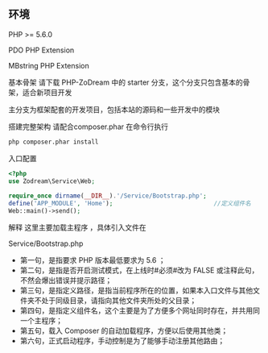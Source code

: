 ## 环境

PHP >= 5.6.0

PDO PHP Extension

MBstring PHP Extension

基本骨架
请下载 PHP-ZoDream 中的 starter 分支，这个分支只包含基本的骨架，适合新项目开发

主分支为框架配套的开发项目，包括本站的源码和一些开发中的模块




搭建完整架构
请配合composer.phar 在命令行执行

```cmd
php composer.phar install
```


入口配置
```php
<?php
use Zodream\Service\Web;
 
require_once dirname(__DIR__).'/Service/Bootstrap.php';
define('APP_MODULE', 'Home');                            //定义组件名
Web::main()->send();
```

解释
    这里主要加载主程序 ，具体引入文件在

Service/Bootstrap.php
* 第一句，是指要求 PHP 版本最低要求为 5.6 ；
* 第二句，是指是否开启测试模式，在上线时#必须#改为 FALSE 或注释此句，不然会爆出错误并提示路径；
* 第三句，是指定义路径，是指当前程序所在的位置，如果本入口文件与其他文件夹不处于同级目录，请指向其他文件夹所处的父目录；
* 第四句，是指定义组件名，这个主要是为了方便多个网址同时存在，并共用同一个主程序；
* 第五句，载入 Composer 的自动加载程序，方便以后使用其他类；
* 第六句，正式启动程序，手动控制是为了能够手动注册其他路由；